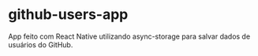 # github-users-app

App feito com React Native utilizando async-storage para salvar dados de usuários do GitHub.
